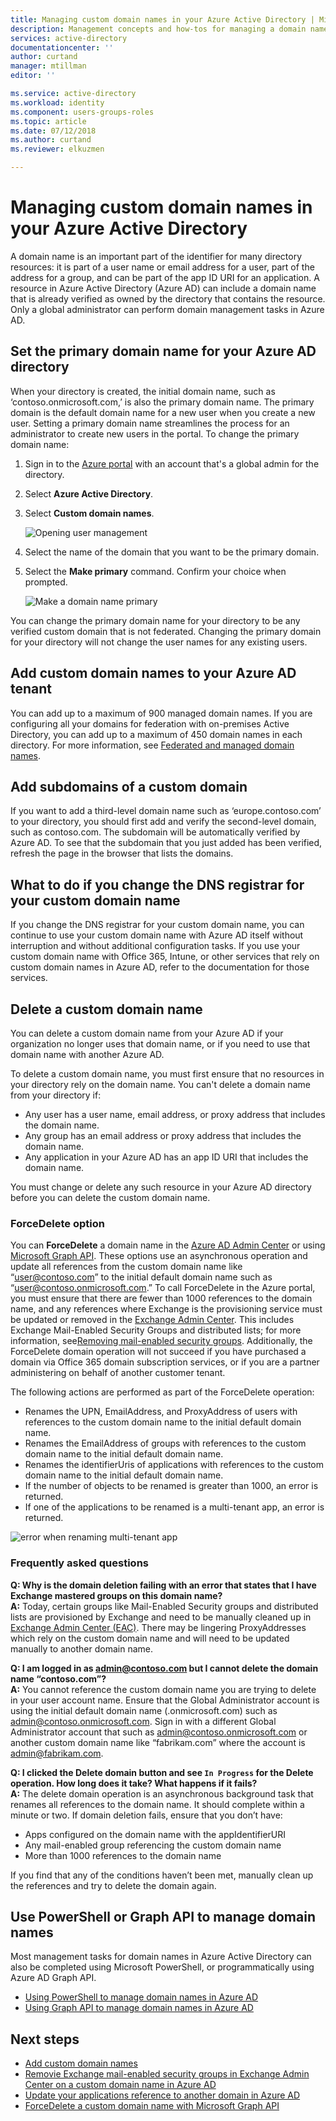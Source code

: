 ```yaml
---
title: Managing custom domain names in your Azure Active Directory | Microsoft Docs
description: Management concepts and how-tos for managing a domain name in Azure Active Directory
services: active-directory
documentationcenter: ''
author: curtand
manager: mtillman
editor: ''

ms.service: active-directory
ms.workload: identity
ms.component: users-groups-roles
ms.topic: article
ms.date: 07/12/2018
ms.author: curtand
ms.reviewer: elkuzmen

---
```

# Managing custom domain names in your Azure Active Directory

A domain name is an important part of the identifier for many directory resources: it is part of a user name or email address for a user, part of the address for a group, and can be part of the app ID URI for an application. A resource in Azure Active Directory (Azure AD) can include a domain name that is already verified as owned by the directory that contains the resource. Only a global administrator can perform domain management tasks in Azure AD.

## Set the primary domain name for your Azure AD directory

When your directory is created, the initial domain name, such as ‘contoso.onmicrosoft.com,’ is also the primary domain name. The primary domain is the default domain name for a new user when you create a new user. Setting a primary domain name streamlines the process for an administrator to create new users in the portal. To change the primary domain name:

1. Sign in to the [Azure portal](https://portal.azure.com) with an account that's a global admin for the directory.
2. Select **Azure Active Directory**.
3. Select **Custom domain names**.
  
   ![Opening user management](./media/domains-manage/add-custom-domain.png)
4. Select the name of the domain that you want to be the primary domain.
5. Select the **Make primary** command. Confirm your choice when prompted.
  
   ![Make a domain name primary](./media/domains-manage/make-primary-domain.png)

You can change the primary domain name for your directory to be any verified custom domain that is not federated. Changing the primary domain for your directory will not change the user names for any existing users.

## Add custom domain names to your Azure AD tenant

You can add up to a maximum of 900 managed domain names. If you are configuring all your domains for federation with on-premises Active Directory, you can add up to a maximum of 450 domain names in each directory. For more information, see [Federated and managed domain names](https://docs.microsoft.com/azure/active-directory/active-directory-add-domain-concepts#federated-and-managed-domain-names).

## Add subdomains of a custom domain

If you want to add a third-level domain name such as ‘europe.contoso.com’ to your directory, you should first add and verify the second-level domain, such as contoso.com. The subdomain will be automatically verified by Azure AD. To see that the subdomain that you just added has been verified, refresh the page in the browser that lists the domains.

## What to do if you change the DNS registrar for your custom domain name

If you change the DNS registrar for your custom domain name, you can continue to use your custom domain name with Azure AD itself without interruption and without additional configuration tasks. If you use your custom domain name with Office 365, Intune, or other services that rely on custom domain names in Azure AD, refer to the documentation for those services.

## Delete a custom domain name

You can delete a custom domain name from your Azure AD if your organization no longer uses that domain name, or if you need to use that domain name with another Azure AD.

To delete a custom domain name, you must first ensure that no resources in your directory rely on the domain name. You can't delete a domain name from your directory if:

* Any user has a user name, email address, or proxy address that includes the domain name.
* Any group has an email address or proxy address that includes the domain name.
* Any application in your Azure AD has an app ID URI that includes the domain name.

You must change or delete any such resource in your Azure AD directory before you can delete the custom domain name.

### ForceDelete option

You can **ForceDelete** a domain name in the [Azure AD Admin Center](https://aad.portal.azure.com) or using [Microsoft Graph API](https://developer.microsoft.com/en-us/graph/docs/api-reference/beta/api/domain_forcedelete). These options use an asynchronous operation and update all references from the custom domain name like “user@contoso.com” to the initial default domain name such as “user@contoso.onmicrosoft.com.” To call ForceDelete in the Azure portal, you must ensure that there are fewer than 1000 references to the domain name, and any references where Exchange is the provisioning service must be updated or removed in the [Exchange Admin Center](https://outlook.office365.com/ecp/). This includes Exchange Mail-Enabled Security Groups and distributed lists; for more information, see[Removing mail-enabled security groups](https://technet.microsoft.com/library/bb123521(v=exchg.160).aspx#Remove%20mail-enabled%20security%20groups). Additionally, the ForceDelete domain operation will not succeed if you have purchased a domain via Office 365 domain subscription services, or if you are a partner administering on behalf of another customer tenant. 
 
The following actions are performed as part of the ForceDelete operation:
 
* Renames the UPN, EmailAddress, and ProxyAddress of users with references to the custom domain name to the initial default domain name. 
* Renames the EmailAddress of groups with references to the custom domain name to the initial default domain name.
* Renames the identifierUris of applications with references to the custom domain name to the initial default domain name.
* If the number of objects to be renamed is greater than 1000, an error is returned.
* If one of the applications to be renamed is a multi-tenant app, an error is returned.
  
![error when renaming multi-tenant app](./media/domains-manage/forcedelete.png)
 
### Frequently asked questions

**Q: Why is the domain deletion failing with an error that states that I have Exchange mastered groups on this domain name?** <br>
**A:** Today, certain groups like Mail-Enabled Security groups and distributed lists are provisioned by Exchange and need to be manually cleaned up in [Exchange Admin Center (EAC)](https://outlook.office365.com/ecp/). There may be lingering ProxyAddresses which rely on the custom domain name and will need to be updated manually to another domain name. 

**Q: I am logged in as admin@contoso.com but I cannot delete the domain name “contoso.com”?**<br>
**A:** You cannot reference the custom domain name you are trying to delete in your user account name. Ensure that the Global Administrator account is using the initial default domain name (.onmicrosoft.com) such as admin@contoso.onmicrosoft.com. Sign in with a different Global Administrator account that such as admin@contoso.onmicrosoft.com or another custom domain name like “fabrikam.com” where the account is admin@fabrikam.com. 

**Q: I clicked the **Delete** domain button and see `In Progress` for the Delete operation. How long does it take? What happens if it fails?**<br>
**A:** The delete domain operation is an asynchronous background task that renames all references to the domain name. It should complete within a minute or two. If domain deletion fails, ensure that you don’t have:

* Apps configured on the domain name with the appIdentifierURI
* Any mail-enabled group referencing the custom domain name
* More than 1000 references to the domain name

If you find that any of the conditions haven’t been met, manually clean up the references and try to delete the domain again.

## Use PowerShell or Graph API to manage domain names

Most management tasks for domain names in Azure Active Directory can also be completed using Microsoft PowerShell, or programmatically using Azure AD Graph API.

* [Using PowerShell to manage domain names in Azure AD](https://msdn.microsoft.com/library/azure/e1ef403f-3347-4409-8f46-d72dafa116e0#BKMK_ManageDomains)
* [Using Graph API to manage domain names in Azure AD](https://msdn.microsoft.com/Library/Azure/Ad/Graph/api/domains-operations)

## Next steps

* [Add custom domain names](../fundamentals/add-custom-domain.md)
* [Removie Exchange mail-enabled security groups in Exchange Admin Center on a custom domain name in Azure AD](https://technet.microsoft.com/library/bb123521(v=exchg.160).aspx#Remove%20mail-enabled%20security%20groups)
* [Update your applications reference to another domain in Azure AD](../develop/active-directory-integrating-applications.md#updating-an-application)
* [ForceDelete a custom domain name with Microsoft Graph API](https://developer.microsoft.com/en-us/graph/docs/api-reference/beta/api/domain_forcedelete)